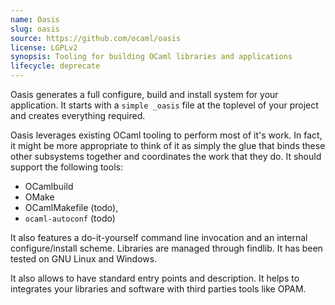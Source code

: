 ```yaml
---
name: Oasis
slug: oasis
source: https://github.com/ocaml/oasis
license: LGPLv2
synopsis: Tooling for building OCaml libraries and applications
lifecycle: deprecate
---
```


Oasis generates a full configure, build and install system for your application. It starts with a `simple _oasis` file at the toplevel of your project and creates everything required.

Oasis leverages existing OCaml tooling to perform most of it's work. In fact, it might be more appropriate to think of it as simply the glue that binds these other subsystems together and coordinates the work that they do. It should support the following tools:

- OCamlbuild
- OMake
- OCamlMakefile (todo),
- `ocaml-autoconf` (todo)

It also features a do-it-yourself command line invocation and an internal configure/install scheme. Libraries are managed through findlib. It has been tested on GNU Linux and Windows.

It also allows to have standard entry points and description. It helps to integrates your libraries and software with third parties tools like OPAM.
